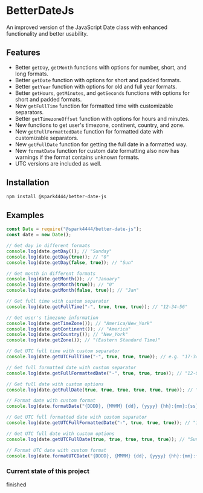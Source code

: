 # BetterDateJs
An improved version of the JavaScript Date class with enhanced functionality and better usability.

## Features
* Better `getDay`, `getMonth` functions with options for number, short, and long formats.
* Better `getDate` function with options for short and padded formats.
* Better `getYear` function with options for old and full year formats.
* Better `getHours`, `getMinutes`, and `getSeconds` functions with options for short and padded formats.
* New `getFullTime` function for formatted time with customizable separators.
* Better `getTimezoneOffset` function with options for hours and minutes.
* New functions to get user's timezone, continent, country, and zone.
* New `getFullFormattedDate` function for formatted date with customizable separators.
* New `getFullDate` function for getting the full date in a formatted way.
* New `formatDate` function for custom date formatting also now has warnings if the format contains unknown formats.
* UTC versions are included as well.

## Installation
```bash
npm install @spark4444/better-date-js
```

## Examples
```javascript
const Date = require("@spark4444/better-date-js");
const date = new Date();

// Get day in different formats
console.log(date.getDay()); // "Sunday"
console.log(date.getDay(true)); // "0"
console.log(date.getDay(false, true)); // "Sun"

// Get month in different formats
console.log(date.getMonth()); // "January"
console.log(date.getMonth(true)); // "0"
console.log(date.getMonth(false, true)); // "Jan"

// Get full time with custom separator
console.log(date.getFullTime("-", true, true, true)); // "12-34-56"

// Get user's timezone information
console.log(date.getTimeZone()); // "America/New_York"
console.log(date.getContinent()); // "America"
console.log(date.getCountry()); // "New_York"
console.log(date.getZone()); // "(Eastern Standard Time)"

// Get UTC full time with custom separator
console.log(date.getUTCFullTime("-", true, true, true)); // e.g. "17-34-56"

// Get full formatted date with custom separator
console.log(date.getFullFormattedDate("-", true, true, true)); // "12-01-2020"

// Get full date with custom options
console.log(date.getFullDate(true, true, true, true, true, true)); // "Sunday January 12.01.2020 12:34:56 GMT+3 (Eastern Standard Time)"

// Format date with custom format
console.log(date.formatDate("{DDDD}, {MMMM} {dd}, {yyyy} {hh}:{mm}:{ss} {t}")); // "Sunday, January 12, 2020 12:34:56 America/New_York"

// Get UTC full formatted date with custom separator
console.log(date.getUTCFullFormattedDate("-", true, true, true)); // "12-01-2020"

// Get UTC full date with custom options
console.log(date.getUTCFullDate(true, true, true, true, true)); // "Sunday January 12.01.2020 17:34:56 (Eastern Standard Time)"

// Format UTC date with custom format
console.log(date.formatUTCDate("{DDDD}, {MMMM} {dd}, {yyyy} {hh}:{mm}:{ss} {t}")); // "Sunday, January 12, 2020 17:34:56 America/New_York"
```

### Current state of this project
finished